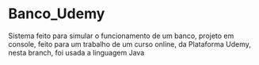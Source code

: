 # Banco_Udemy
Sistema feito para simular o funcionamento de um banco, projeto em console, feito para um trabalho de um curso online, da Plataforma Udemy, nesta branch, foi usada a linguagem Java 
